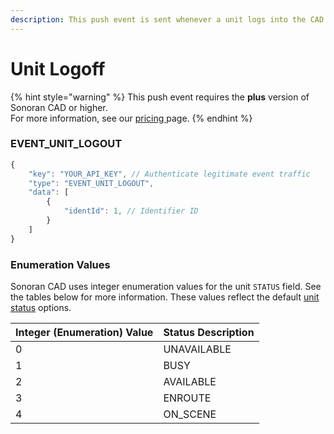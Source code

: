 ```yaml
---
description: This push event is sent whenever a unit logs into the CAD.
---
```


# Unit Logoff

{% hint style="warning" %}
This push event requires the **plus** version of Sonoran CAD or higher.\
For more information, see our [pricing ](../../../../pricing/faq/)page.
{% endhint %}

### EVENT\_UNIT\_LOGOUT

```javascript
{
    "key": "YOUR_API_KEY", // Authenticate legitimate event traffic
    "type": "EVENT_UNIT_LOGOUT",
    "data": [
        {
            "identId": 1, // Identifier ID
        }
    ]
}
```

### Enumeration Values

Sonoran CAD uses integer enumeration values for the unit `STATUS` field. See the tables below for more information. These values reflect the default [unit status](../../../../tutorials/customization/unit-status-codes.md) options.

| Integer (Enumeration) Value | Status Description |
| --------------------------- | ------------------ |
| 0                           | UNAVAILABLE        |
| 1                           | BUSY               |
| 2                           | AVAILABLE          |
| 3                           | ENROUTE            |
| 4                           | ON\_SCENE          |
